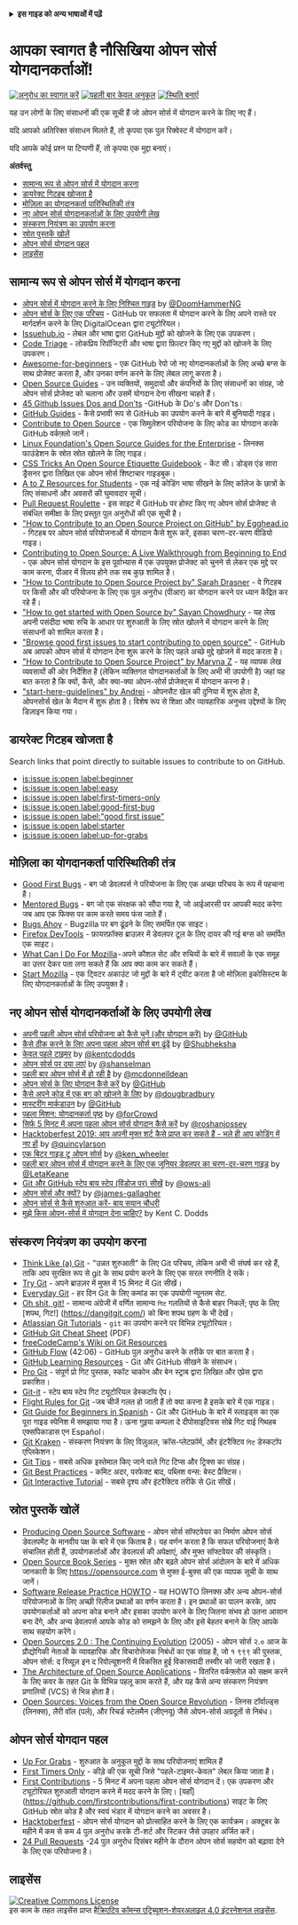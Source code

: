 <!-- Do not translate this -->
<details>
<summary>
<strong>इस गाइड को अन्य भाषाओं में पढ़ें</strong>
</summary>
    <ul>
        <li><a href="./README.md"> English </a></li>
        <li><a href="./README-CN.md"> 中文 </a></li>
        <li><a href="./README-RU.md"> русский </a></li>
        <li><a href="./README-RO.md"> Românesc </a></li>
        <li><a href="./README-IT.md"> Italiano </a></li>
        <li><a href="./README-ES.md"> Español </a></li>
        <li><a href="./README-pt-BR.md"> Português (BR) </a></li>
        <li><a href="./README-DE.md"> Deutsch </a></li>
        <li><a href="./README-GR.md"> Ελληνικά </a></li>
        <li><a href="./README-FR.md"> Français </a></li>
        <li><a href="./README-KO.md"> 한국어 </a></li>
        <li><a href="./README-JA.md"> 日本語 </a></li>
        <li><a href="./README-HI.md"> हिंदी </a></li>
    </ul>
</details>
<!-- Do not translate this -->

# आपका स्वागत है नौसिखिया ओपन सोर्स योगदानकर्ताओं!

[![अनुरोध का स्वागत करें](https://img.shields.io/badge/PRs-welcome-brightgreen.svg?style=flat)](http://makeapullrequest.com)
[![पहली बार केवल अनुकूल](https://img.shields.io/badge/first--timers--only-friendly-blue.svg)](https://www.firsttimersonly.com/)
[![स्थिति बनाएँ](https://api.travis-ci.org/freeCodeCamp/how-to-contribute-to-open-source.svg?branch=master)](https://travis-ci.org/freeCodeCamp/how-to-contribute-to-open-source)


यह उन लोगों के लिए संसाधनों की एक सूची हैं जो ओपन सोर्स में योगदान करने के लिए नए हैं।

यदि आपको अतिरिक्त संसाधन मिलते हैं, तो कृपया एक पुल रिक्वेस्ट में योगदान करें।

यदि आपके कोई प्रश्न या टिप्पणी हैं, तो कृपया एक मुद्दा बनाएं।

**अंतर्वस्तु**

- [सामान्य रूप से ओपन सोर्स में योगदान करना](#contributing-to-open-source-in-general)
- [डायरेक्ट गिटहब खोजता है](#direct-github-searches)
- [मोज़िला का योगदानकर्ता पारिस्थितिकी तंत्र](#mozillas-contributor-ecosystem)
- [नए ओपन सोर्स योगदानकर्ताओं के लिए उपयोगी लेख](#useful-articles-for-new-open-source-contributors)
- [संस्करण नियंत्रण का उपयोग करना](#using-version-control)
- [स्रोत पुस्तकें खोलें](#open-source-books)
- [ओपन सोर्स योगदान पहल](#open-source-contribution-initiatives)
- [लाइसेंस](#license)

## सामान्य रूप से ओपन सोर्स में योगदान करना
- [ओपन सोर्स में योगदान करने के लिए निश्चित गाइड](https://www.freecodecamp.org/news/the-definitive-guide-to-contributing-to-open-source-900d5f9f2282/) by [@DoomHammerNG](https://twitter.com/DoomHammerNG)
- [ओपन सोर्स के लिए एक परिचय](https://www.digitalocean.com/community/tutorial_series/an-introduction-to-open-source) - GitHub पर सफलता में योगदान करने के लिए अपने रास्ते पर मार्गदर्शन करने के लिए DigitalOcean द्वारा ट्यूटोरियल।
- [Issuehub.io](http://issuehub.io/) - लेबल और भाषा द्वारा GitHub मुद्दों को खोजने के लिए एक उपकरण।
- [Code Triage](https://www.codetriage.com/) - लोकप्रिय रिपॉजिटरी और भाषा द्वारा फ़िल्टर किए गए मुद्दों को खोजने के लिए उपकरण।
- [Awesome-for-beginners](https://github.com/MunGell/awesome-for-beginners) - एक GitHub रेपो जो नए योगदानकर्ताओं के लिए अच्छे बग्स के साथ प्रोजेक्ट करता है, और उनका वर्णन करने के लिए लेबल लागू करता है।
- [Open Source Guides](https://opensource.guide/) - उन व्यक्तियों, समुदायों और कंपनियों के लिए संसाधनों का संग्रह, जो ओपन सोर्स प्रोजेक्ट को चलाना और उसमें योगदान देना सीखना चाहते हैं।
- [45 Github Issues Dos and Don’ts](https://hackernoon.com/45-github-issues-dos-and-donts-dfec9ab4b612) -GitHub के Do's और Don'ts।
- [GitHub Guides](https://guides.github.com/) - कैसे प्रभावी रूप से GitHub का उपयोग करने के बारे में बुनियादी गाइड।
- [Contribute to Open Source](https://github.com/danthareja/contribute-to-open-source) - एक सिमुलेशन परियोजना के लिए कोड का योगदान करके GitHub वर्कफ़्लो जानें।
- [Linux Foundation's Open Source Guides for the Enterprise](https://www.linuxfoundation.org/resources/open-source-guides/) - लिनक्स फाउंडेशन के स्रोत स्रोत खोलने के लिए गाइड।
- [CSS Tricks An Open Source Etiquette Guidebook](https://css-tricks.com/open-source-etiquette-guidebook/) - केंट सी। डोड्स एंड सारा ड्रैसनर द्वारा लिखित एक ओपन सोर्स शिष्टाचार गाइडबुक।
- [A to Z Resources for Students](https://github.com/dipakkr/A-to-Z-Resources-for-Students) - एक नई कोडिंग भाषा सीखने के लिए कॉलेज के छात्रों के लिए संसाधनों और अवसरों की घुमावदार सूची।
- [Pull Request Roulette](http://www.pullrequestroulette.com/) - इस साइट में GitHub पर होस्ट किए गए ओपन सोर्स प्रोजेक्ट से संबंधित समीक्षा के लिए प्रस्तुत पुल अनुरोधों की एक सूची है।
- ["How to Contribute to an Open Source Project on GitHub" by Egghead.io](https://egghead.io/courses/how-to-contribute-to-an-open-source-project-on-github) - गिटहब पर ओपन सोर्स परियोजनाओं में योगदान कैसे शुरू करें, इसका चरण-दर-चरण वीडियो गाइड।
- [Contributing to Open Source: A Live Walkthrough from Beginning to End](https://medium.com/@kevinjin/contributing-to-open-source-walkthrough-part-0-b3dc43e6b720) - एक ओपन सोर्स योगदान के इस पूर्वाभ्यास में एक उपयुक्त प्रोजेक्ट को चुनने से लेकर एक मुद्दे पर काम करना, पीआर में विलय होने तक सब कुछ शामिल है।
- ["How to Contribute to Open Source Project by" Sarah Drasner](https://css-tricks.com/how-to-contribute-to-an-open-source-project/) - वे गिटहब पर किसी और की परियोजना के लिए एक पुल अनुरोध (पीआर) का योगदान करने पर ध्यान केंद्रित कर रहे हैं।
- ["How to get started with Open Source by" Sayan Chowdhury](https://www.hackerearth.com:443/getstarted-opensource/) - यह लेख अपनी पसंदीदा भाषा रुचि के आधार पर शुरुआती के लिए स्रोत खोलने में योगदान करने के लिए संसाधनों को शामिल करता है।
- ["Browse good first issues to start contributing to open source"](https://github.blog/2020-01-22-browse-good-first-issues-to-start-contributing-to-open-source/) - GitHub अब आपको ओपन सोर्स में योगदान देना शुरू करने के लिए पहले अच्छे मुद्दे खोजने में मदद करता है।
- ["How to Contribute to Open Source Project" by Maryna Z](https://rubygarage.org/blog/how-contribute-to-open-source-projects) - यह व्यापक लेख व्यवसायों की ओर निर्देशित है (लेकिन व्यक्तिगत योगदानकर्ताओं के लिए अभी भी उपयोगी है) जहां यह बात करता है कि क्यों, कैसे, और क्या-क्या ओपन-सोर्स प्रोजेक्ट्स में योगदान करना है।
- ["start-here-guidelines" by Andrei](https://github.com/zero-to-mastery/start-here-guidelines) - ओपनसैट खेल की दुनिया में शुरू होता है, ओपनसोर्स खेल के मैदान में शुरू होता है। विशेष रूप से शिक्षा और व्यावहारिक अनुभव उद्देश्यों के लिए डिज़ाइन किया गया।

## डायरेक्ट गिटहब खोजता है
Search links that point directly to suitable issues to contribute to on GitHub.
- [is:issue is:open label:beginner](https://github.com/search?utf8=%E2%9C%93&q=is%3Aissue+is%3Aopen+label%3Abeginner)
- [is:issue is:open label:easy](https://github.com/search?utf8=%E2%9C%93&q=is%3Aissue+is%3Aopen+label%3Aeasy)
- [is:issue is:open label:first-timers-only](https://github.com/search?utf8=%E2%9C%93&q=is%3Aissue+is%3Aopen+label%3Afirst-timers-only)
- [is:issue is:open label:good-first-bug](https://github.com/search?utf8=%E2%9C%93&q=is%3Aissue+is%3Aopen+label%3Agood-first-bug)
- [is:issue is:open label:"good first issue"](https://github.com/search?utf8=%E2%9C%93&q=is%3Aissue+is%3Aopen+label%3A"good+first+issue")
- [is:issue is:open label:starter](https://github.com/search?utf8=%E2%9C%93&q=is%3Aissue+is%3Aopen+label%3Astarter)
- [is:issue is:open label:up-for-grabs](https://github.com/search?utf8=%E2%9C%93&q=is%3Aissue+is%3Aopen+label%3Aup-for-grabs)

## मोज़िला का योगदानकर्ता पारिस्थितिकी तंत्र
- [Good First Bugs](https://bugzil.la/sw:%22[good%20first%20bug]%22&limit=0) - बग जो डेवलपर्स ने परियोजना के लिए एक अच्छा परिचय के रूप में पहचाना है।
- [Mentored Bugs](https://bugzilla.mozilla.org/buglist.cgi?quicksearch=mentor%3A%40) - बग जो एक संरक्षक को सौंपा गया है, जो आईआरसी पर आपकी मदद करेगा जब आप एक फिक्स पर काम करते समय फंस जाते हैं।
- [Bugs Ahoy](https://www.joshmatthews.net/bugsahoy/) - Bugzilla पर बग ढूंढने के लिए समर्पित एक साइट।
- [Firefox DevTools](http://firefox-dev.tools/) - फ़ायरफ़ॉक्स ब्राउज़र में डेवलपर टूल के लिए दायर की गई बग्स को समर्पित एक साइट।
- [What Can I Do For Mozilla](https://whatcanidoformozilla.org/) - अपने कौशल सेट और रुचियों के बारे में सवालों के एक समूह का उत्तर देकर पता लगा सकते हैं कि आप क्या काम कर सकते हैं।
- [Start Mozilla](https://twitter.com/StartMozilla) - एक ट्विटर अकाउंट जो मुद्दों के बारे में ट्वीट करता है जो मोज़िला इकोसिस्टम के लिए योगदानकर्ताओं के लिए उपयुक्त है।
## नए ओपन सोर्स योगदानकर्ताओं के लिए उपयोगी लेख
- [अपनी पहली ओपन सोर्स परियोजना को कैसे चुनें (और योगदान करें)](https://github.com/collections/choosing-projects) by [@GitHub](https://github.com/github)
- [कैसे ठीक करने के लिए अपना पहला ओपन सोर्स बग ढूंढें](https://www.freecodecamp.org/news/finding-your-first-open-source-project-or-bug-to-work-on-1712f651e5ba/) by [@Shubheksha](https://github.com/Shubheksha)
- [केवल पहले टाइमर](https://kentcdodds.com/blog/first-timers-only/) by [@kentcdodds](https://github.com/kentcdodds)
- [ओपन सोर्स पर दया लाएं](https://web.archive.org/web/20201009150545/https://www.hanselman.com/blog/bring-kindness-back-to-open-source) by [@shanselman](https://github.com/shanselman)
- [पहली बार ओपन सोर्स में हो रही है](https://www.nearform.com/blog/getting-into-open-source-for-the-first-time/) by [@mcdonnelldean](https://github.com/mcdonnelldean)
- [ओपन सोर्स के लिए योगदान कैसे करें](https://opensource.guide/how-to-contribute/) by [@GitHub](https://github.com/github)
- [कैसे अपने कोड में एक बग को खोजने के लिए](https://8thlight.com/blog/doug-bradbury/2016/06/29/how-to-find-bug-in-your-code.html) by [@dougbradbury](https://twitter.com/dougbradbury)
- [मास्टरींग मार्कडाउन](https://guides.github.com/features/mastering-markdown/) by [@GitHub](https://github.com/github)
- [पहला मिशन: योगदानकर्ता पृष्ठ](https://medium.com/@forCrowd/first-mission-contributors-page-df24e6e70705#.2v2g0no29) by [@forCrowd](https://github.com/forCrowd)
- [सिर्फ 5 मिनट में अपना पहला ओपन सोर्स योगदान कैसे करें](https://www.freecodecamp.org/news/how-to-make-your-first-open-source-contribution-in-just-5-minutes-aaad1fc59c9a/) by [@roshanjossey](https://github.com/Roshanjossey/)
- [Hacktoberfest 2019: आप अपनी मुफ्त शर्ट कैसे प्राप्त कर सकते हैं - भले ही आप कोडिंग में नए हों](https://www.freecodecamp.org/news/hacktoberfest-2018-how-you-can-get-your-free-shirt-even-if-youre-new-to-coding-96080dd0b01b/) by [@quincylarson](https://www.freecodecamp.org/news/author/quincylarson/)
- [एक बिटर गाइड टू ओपन सोर्स](https://medium.com/codezillas/a-bitter-guide-to-open-source-a8e3b6a3c1c4) by [@ken_wheeler](https://medium.com/@ken_wheeler)
- [पहली बार ओपन सोर्स में योगदान करने के लिए एक जूनियर डेवलपर का चरण-दर-चरण गाइड](https://hackernoon.com/contributing-to-open-source-the-sharks-are-photoshopped-47e22db1ab86) by [@LetaKeane](https://hackernoon.com/u/letakeane)
- [Git और GitHub स्टेप बाय स्टेप (विंडोज पर) सीखें](https://medium.com/illumination/path-to-learning-git-and-github-be93518e06dc) by [@ows-ali](https://medium.com/@ows_ali)
- [ओपन सोर्स और क्यों?](https://careerkarma.com/blog/open-source-projects-for-beginners/) by [@james-gallagher](https://careerkarma.com/blog/author/jamesgallagher/)
- [ओपन सोर्स से कैसे शुरुआत करें- बाय सयान चौधरी](https://www.hackerearth.com/getstarted-opensource/)
- [मुझे किस ओपन-सोर्स में योगदान देना चाहिए?](https://kentcdodds.com/blog/what-open-source-project-should-i-contribute-to/) by Kent C. Dodds

## संस्करण नियंत्रण का उपयोग करना
- [Think Like (a) Git](http://think-like-a-git.net/) - "उन्नत शुरुआती" के लिए Git परिचय, लेकिन अभी भी संघर्ष कर रहे हैं, ताकि आप सुरक्षित रूप से git के साथ प्रयोग करने के लिए एक सरल रणनीति दे सकें।
- [Try Git](https://try.github.io/) - अपने ब्राउज़र में मुफ्त में 15 मिनट में Git सीखें।
- [Everyday Git](https://git-scm.com/docs/giteveryday) - हर दिन Git के लिए कमांड का एक उपयोगी न्यूनतम सेट.
- [Oh shit, git!](https://ohshitgit.com/) - सामान्य अंग्रेजी में वर्णित सामान्य `गिट` गलतियों से कैसे बाहर निकलें; पृष्ठ के लिए [शपथ, गिट!] (https://dangitgit.com/) को बिना शपथ ग्रहण के भी देखें।
- [Atlassian Git Tutorials](https://www.atlassian.com/git/tutorials) - `git` का उपयोग करने पर विभिन्न ट्यूटोरियल।
- [GitHub Git Cheat Sheet](https://education.github.com/git-cheat-sheet-education.pdf) (PDF)
- [freeCodeCamp's Wiki on Git Resources](https://forum.freecodecamp.org/t/wiki-git-resources/13136)
- [GitHub Flow](https://www.youtube.com/watch?v=juLIxo42A_s) (42:06) - GitHub पुल अनुरोध करने के तरीके पर बात करता है।
- [GitHub Learning Resources](https://docs.github.com/en/free-pro-team@latest/github/getting-started-with-github/git-and-github-learning-resources) - Git और GitHub सीखने के संसाधन।
- [Pro Git](https://git-scm.com/book/en/v2) - संपूर्ण प्रो गिट पुस्तक, स्कॉट चाकोन और बेन स्ट्राब द्वारा लिखित और एप्रेस द्वारा प्रकाशित।
- [Git-it](https://github.com/jlord/git-it-electron) - स्टेप बाय स्टेप गिट ट्यूटोरियल डेस्कटॉप ऐप।
- [Flight Rules for Git](https://github.com/k88hudson/git-flight-rules) -जब चीजें गलत हो जाती हैं तो क्या करना है इसके बारे में एक गाइड।
- [Git Guide for Beginners in Spanish](https://platzi.github.io/git-slides/#/) - Git और GitHub के बारे में स्लाइड्स का एक पूरा गाइड स्पेनिश में समझाया गया है। ऊना गुइया कम्पला दे दीपोसाइटिवस सोब्रे गिट वाई गिथहब एक्सपिकाडास एन Español।
- [Git Kraken](https://www.gitkraken.com/git-client) - संस्करण नियंत्रण के लिए विज़ुअल, क्रॉस-प्लेटफ़ॉर्म, और इंटरैक्टिव `गिट` डेस्कटॉप एप्लिकेशन।
- [Git Tips](https://github.com/git-tips/tips) - सबसे अधिक इस्तेमाल किए जाने वाले गिट टिप्स और ट्रिक्स का संग्रह।
- [Git Best Practices](https://sethrobertson.github.io/GitBestPractices/) - कमिट अदर, परफेक्ट बाद, पब्लिश वन्स: बेस्ट प्रैक्टिस।
- [Git Interactive Tutorial](https://learngitbranching.js.org/) - सबसे दृश्य और इंटरैक्टिव तरीके से Git सीखें।

## स्रोत पुस्तकें खोलें
- [Producing Open Source Software](https://producingoss.com/) - ओपन सोर्स सॉफ्टवेयर का निर्माण ओपन सोर्स डेवलपमेंट के मानवीय पक्ष के बारे में एक किताब है। यह वर्णन करता है कि सफल परियोजनाएं कैसे संचालित होती हैं, उपयोगकर्ताओं और डेवलपर्स की अपेक्षाएं, और मुफ्त सॉफ्टवेयर की संस्कृति।
- [Open Source Book Series](https://opensource.com/resources/ebooks) - मुक्त स्रोत और बढ़ते ओपन सोर्स आंदोलन के बारे में अधिक जानकारी के लिए https://opensource.com से मुफ्त ई-बुक्स की एक व्यापक सूची के साथ जानें।
- [Software Release Practice HOWTO](https://en.tldp.org/HOWTO/Software-Release-Practice-HOWTO/) - यह HOWTO लिनक्स और अन्य ओपन-सोर्स परियोजनाओं के लिए अच्छी रिलीज प्रथाओं का वर्णन करता है। इन प्रथाओं का पालन करके, आप उपयोगकर्ताओं को अपना कोड बनाने और इसका उपयोग करने के लिए जितना संभव हो उतना आसान बना देंगे, और अन्य डेवलपर्स आपके कोड को समझने के लिए और इसे बेहतर बनाने के लिए आपके साथ सहयोग करेंगे।
- [Open Sources 2.0 : The Continuing Evolution](https://archive.org/details/opensources2.000diborich) (2005) - ओपन सोर्स २.० आज के प्रौद्योगिकी नेताओं के व्यावहारिक और विचारोत्तेजक निबंधों का एक संग्रह है, जो १ ९९९ की पुस्तक, ओपन सोर्स: द रिव्यूज़ इन द रिवोल्यूशनरी में विकसित हुई विकासवादी तस्वीर को जारी रखता है।
- [The Architecture of Open Source Applications](http://www.aosabook.org/en/git.html) - वितरित वर्कफ़्लोज़ को सक्षम करने के लिए कवर के तहत Git के विभिन्न पहलू काम करते हैं, और यह कैसे अन्य संस्करण नियंत्रण प्रणालियों (VCS) से भिन्न होता है।
- [Open Sources: Voices from the Open Source Revolution](https://www.oreilly.com/openbook/opensources/book/) - लिनस टॉर्वाल्ड्स (लिनक्स), लैरी वॉल (पर्ल), और रिचर्ड स्टेलमैन (जीएनयू) जैसे ओपन-सोर्स अग्रदूतों से निबंध।

## ओपन सोर्स योगदान पहल
- [Up For Grabs](https://up-for-grabs.net/) - शुरुआत के अनुकूल मुद्दों के साथ परियोजनाएं शामिल हैं
- [First Timers Only](https://www.firsttimersonly.com/) - कीड़े की एक सूची जिसे "पहले-टाइमर-केवल" लेबल किया जाता है।
- [First Contributions](https://firstcontributions.github.io/) - 5 मिनट में अपना पहला ओपन सोर्स योगदान दें। एक उपकरण और ट्यूटोरियल शुरुआती योगदान करने में मदद करने के लिए। [यहाँ] (https://github.com/firstcontributions/first-contributions) साइट के लिए GitHub स्रोत कोड है और स्वयं भंडार में योगदान करने का अवसर है।
- [Hacktoberfest](https://hacktoberfest.digitalocean.com/) - ओपन सोर्स योगदान को प्रोत्साहित करने के लिए एक कार्यक्रम। अक्टूबर के महीने में कम से कम 4 पुल अनुरोध करके टी-शर्ट और स्टिकर जैसे उपहार अर्जित करें।
- [24 Pull Requests](https://24pullrequests.com) -24 पुल अनुरोध दिसंबर महीने के दौरान ओपन सोर्स सहयोग को बढ़ावा देने के लिए एक परियोजना है।

## लाइसेंस
<a rel="license" href="https://creativecommons.org/licenses/by-sa/4.0/"><img alt="Creative Commons License" style="border-width:0" src="https://licensebuttons.net/l/by-sa/4.0/88x31.png" /></a><br />इस काम के तहत लाइसेंस प्राप्त है<a rel="license" href="https://creativecommons.org/licenses/by-sa/4.0/">क्रिएटिव कॉमन्स एट्रिब्यूशन-शेयरअलाइल 4.0 इंटरनेशनल लाइसेंस</a>.
